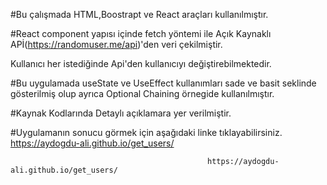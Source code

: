  
 
 #Bu çalışmada HTML,Boostrapt ve React araçları kullanılmıştır.

#React component yapısı içinde fetch yöntemi ile Açık Kaynaklı APİ(https://randomuser.me/api)'den veri çekilmiştir. 

Kullanıcı her istediğinde Api'den kullanıcıyı değiştirebilmektedir. 

#Bu uygulamada useState ve UseEffect kullanımları sade ve basit seklinde gösterilmiş olup ayrıca Optional Chaining örnegide kullanılmıştır.

#Kaynak Kodlarında Detaylı  açıklamara yer verilmiştir.

#Uygulamanın sonucu görmek için aşağıdaki linke tıklayabilirsiniz. https://aydogdu-ali.github.io/get_users/
 
 
 
 
                                                https://aydogdu-ali.github.io/get_users/
